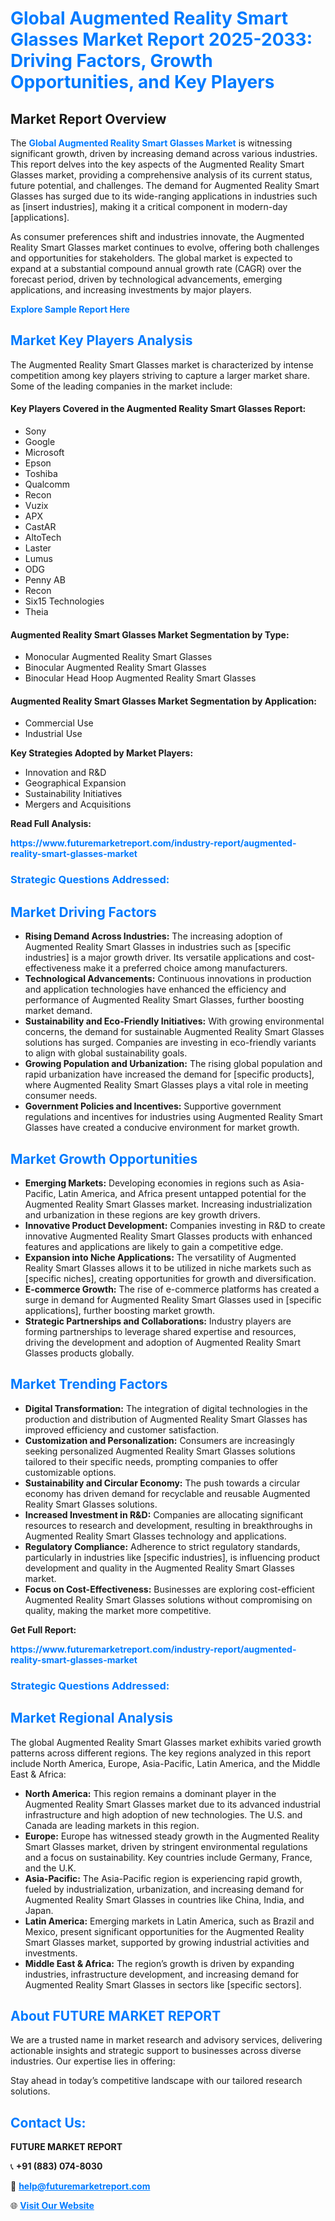 <h1 style="color: #007BFF;">Global Augmented Reality Smart Glasses Market Report 2025-2033: Driving Factors, Growth Opportunities, and Key Players</h1>

<section id="overview">
<h2>Market Report Overview</h2>
<p>The <a href="https://www.futuremarketreport.com/industry-report/augmented-reality-smart-glasses-market" style="color: #007BFF; text-decoration: none;"><strong>Global Augmented Reality Smart Glasses Market</strong></a> is witnessing significant growth, driven by increasing demand across various industries. This report delves into the key aspects of the Augmented Reality Smart Glasses market, providing a comprehensive analysis of its current status, future potential, and challenges. The demand for Augmented Reality Smart Glasses has surged due to its wide-ranging applications in industries such as [insert industries], making it a critical component in modern-day [applications].</p>
<p>As consumer preferences shift and industries innovate, the Augmented Reality Smart Glasses market continues to evolve, offering both challenges and opportunities for stakeholders. The global market is expected to expand at a substantial compound annual growth rate (CAGR) over the forecast period, driven by technological advancements, emerging applications, and increasing investments by major players.</p>
</section>

<section id="overview">
<p><a href="https://www.futuremarketreport.com/request-sample/reportId=101651" style="color: #007BFF; text-decoration: none;"><strong>Explore Sample Report Here</strong></a></p>
</section>

<section id="key-players">
<h2 style="color: #007BFF;">Market Key Players Analysis</h2>
<p>The Augmented Reality Smart Glasses market is characterized by intense competition among key players striving to capture a larger market share. Some of the leading companies in the market include:</p>
<h4>Key Players Covered in the Augmented Reality Smart Glasses Report:</h4>
<ul><li>Sony</li><li>Google</li><li>Microsoft</li><li>Epson</li><li>Toshiba</li><li>Qualcomm</li><li>Recon</li><li>Vuzix</li><li>APX</li><li>CastAR</li><li>AltoTech</li><li>Laster</li><li>Lumus</li><li>ODG</li><li>Penny AB</li><li>Recon</li><li>Six15 Technologies</li><li>Theia</li></ul>
<h4>Augmented Reality Smart Glasses Market Segmentation by Type:</h4>
<ul><li>Monocular Augmented Reality Smart Glasses</li><li>Binocular Augmented Reality Smart Glasses</li><li>Binocular Head Hoop Augmented Reality Smart Glasses</li></ul>

<h4>Augmented Reality Smart Glasses Market Segmentation by Application:</h4>
<ul><li>Commercial Use</li><li>Industrial Use</li></ul>
<p><strong>Key Strategies Adopted by Market Players:</strong></p>
<ul>
<li>Innovation and R&D</li>
<li>Geographical Expansion</li>
<li>Sustainability Initiatives</li>
<li>Mergers and Acquisitions</li>
</ul>
</section>

<section>
<p><strong>Read Full Analysis: </strong></p><a href="https://www.futuremarketreport.com/industry-report/augmented-reality-smart-glasses-market" style="color: #007BFF; text-decoration: none;"><strong>https://www.futuremarketreport.com/industry-report/augmented-reality-smart-glasses-market</strong></a>
<h3 style="color: #007BFF;">Strategic Questions Addressed:</h3>
</section>

<section id="driving-factors">
<h2 style="color: #007BFF;">Market Driving Factors</h2>
<ul>
<li><strong>Rising Demand Across Industries:</strong> The increasing adoption of Augmented Reality Smart Glasses in industries such as [specific industries] is a major growth driver. Its versatile applications and cost-effectiveness make it a preferred choice among manufacturers.</li>
<li><strong>Technological Advancements:</strong> Continuous innovations in production and application technologies have enhanced the efficiency and performance of Augmented Reality Smart Glasses, further boosting market demand.</li>
<li><strong>Sustainability and Eco-Friendly Initiatives:</strong> With growing environmental concerns, the demand for sustainable Augmented Reality Smart Glasses solutions has surged. Companies are investing in eco-friendly variants to align with global sustainability goals.</li>
<li><strong>Growing Population and Urbanization:</strong> The rising global population and rapid urbanization have increased the demand for [specific products], where Augmented Reality Smart Glasses plays a vital role in meeting consumer needs.</li>
<li><strong>Government Policies and Incentives:</strong> Supportive government regulations and incentives for industries using Augmented Reality Smart Glasses have created a conducive environment for market growth.</li>
</ul>
</section>

<section id="growth-opportunities">
<h2 style="color: #007BFF;">Market Growth Opportunities</h2>
<ul>
<li><strong>Emerging Markets:</strong> Developing economies in regions such as Asia-Pacific, Latin America, and Africa present untapped potential for the Augmented Reality Smart Glasses market. Increasing industrialization and urbanization in these regions are key growth drivers.</li>
<li><strong>Innovative Product Development:</strong> Companies investing in R&D to create innovative Augmented Reality Smart Glasses products with enhanced features and applications are likely to gain a competitive edge.</li>
<li><strong>Expansion into Niche Applications:</strong> The versatility of Augmented Reality Smart Glasses allows it to be utilized in niche markets such as [specific niches], creating opportunities for growth and diversification.</li>
<li><strong>E-commerce Growth:</strong> The rise of e-commerce platforms has created a surge in demand for Augmented Reality Smart Glasses used in [specific applications], further boosting market growth.</li>
<li><strong>Strategic Partnerships and Collaborations:</strong> Industry players are forming partnerships to leverage shared expertise and resources, driving the development and adoption of Augmented Reality Smart Glasses products globally.</li>
</ul>
</section>

<section id="trending-factors">
<h2 style="color: #007BFF;">Market Trending Factors</h2>
<ul>
<li><strong>Digital Transformation:</strong> The integration of digital technologies in the production and distribution of Augmented Reality Smart Glasses has improved efficiency and customer satisfaction.</li>
<li><strong>Customization and Personalization:</strong> Consumers are increasingly seeking personalized Augmented Reality Smart Glasses solutions tailored to their specific needs, prompting companies to offer customizable options.</li>
<li><strong>Sustainability and Circular Economy:</strong> The push towards a circular economy has driven demand for recyclable and reusable Augmented Reality Smart Glasses solutions.</li>
<li><strong>Increased Investment in R&D:</strong> Companies are allocating significant resources to research and development, resulting in breakthroughs in Augmented Reality Smart Glasses technology and applications.</li>
<li><strong>Regulatory Compliance:</strong> Adherence to strict regulatory standards, particularly in industries like [specific industries], is influencing product development and quality in the Augmented Reality Smart Glasses market.</li>
<li><strong>Focus on Cost-Effectiveness:</strong> Businesses are exploring cost-efficient Augmented Reality Smart Glasses solutions without compromising on quality, making the market more competitive.</li>
</ul>
</section>

<section>
<p><strong>Get Full Report: </strong></p><a href="https://www.futuremarketreport.com/industry-report/augmented-reality-smart-glasses-market" style="color: #007BFF; text-decoration: none;"><strong>https://www.futuremarketreport.com/industry-report/augmented-reality-smart-glasses-market</strong></a>
<h3 style="color: #007BFF;">Strategic Questions Addressed:</h3>
</section>


<section id="regional-analysis">
<h2 style="color: #007BFF;">Market Regional Analysis</h2>
<p>The global Augmented Reality Smart Glasses market exhibits varied growth patterns across different regions. The key regions analyzed in this report include North America, Europe, Asia-Pacific, Latin America, and the Middle East & Africa:</p>
<ul>
<li><strong>North America:</strong> This region remains a dominant player in the Augmented Reality Smart Glasses market due to its advanced industrial infrastructure and high adoption of new technologies. The U.S. and Canada are leading markets in this region.</li>
<li><strong>Europe:</strong> Europe has witnessed steady growth in the Augmented Reality Smart Glasses market, driven by stringent environmental regulations and a focus on sustainability. Key countries include Germany, France, and the U.K.</li>
<li><strong>Asia-Pacific:</strong> The Asia-Pacific region is experiencing rapid growth, fueled by industrialization, urbanization, and increasing demand for Augmented Reality Smart Glasses in countries like China, India, and Japan.</li>
<li><strong>Latin America:</strong> Emerging markets in Latin America, such as Brazil and Mexico, present significant opportunities for the Augmented Reality Smart Glasses market, supported by growing industrial activities and investments.</li>
<li><strong>Middle East & Africa:</strong> The region’s growth is driven by expanding industries, infrastructure development, and increasing demand for Augmented Reality Smart Glasses in sectors like [specific sectors].</li>
</ul>
</section>

<footer>
<h2 style="color: #007BFF;">About FUTURE MARKET REPORT</h2>
<p>We are a trusted name in market research and advisory services, delivering actionable insights and strategic support to businesses across diverse industries. Our expertise lies in offering:</p>

<p>Stay ahead in today’s competitive landscape with our tailored research solutions.</p>

<h2 style="color: #007BFF;">Contact Us:</h2>
<p><strong>FUTURE MARKET REPORT</strong></p>
<p>📞 <strong>+91 (883) 074-8030</strong></p>
<p>📧 <strong><a href="mailto:help@futuremarketreport.com" style="color: #007BFF;">help@futuremarketreport.com</a></strong></p>
<p>🌐 <strong><a href="https://www.futuremarketreport.com/" style="color: #007BFF;">Visit Our Website</a></strong></p>
</footer>